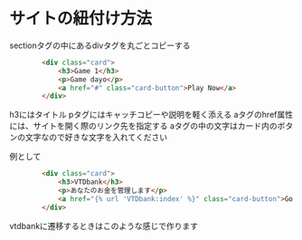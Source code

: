 # サイトの紐付け方法
sectionタグの中にあるdivタグを丸ごとコピーする
```html
        <div class="card">
            <h3>Game 1</h3>
            <p>Game dayo</p>
            <a href="#" class="card-button">Play Now</a>
        </div>
```

h3にはタイトル
pタグにはキャッチコピーや説明を軽く添える
aタグのhref属性には、サイトを開く際のリンク先を指定する
aタグの中の文字はカード内のボタンの文字なので好きな文字を入れてください

例として
```html
        <div class="card">
            <h3>VTDbank</h3>
            <p>あなたのお金を管理します</p>
            <a href="{% url 'VTDbank:index' %}" class="card-button">Go Bank Now</a>
        </div>
```
vtdbankに遷移するときはこのような感じで作ります
